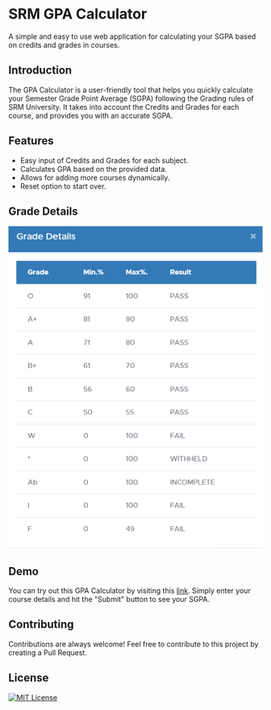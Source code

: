 # SRM GPA Calculator

A simple and easy to use web application for calculating your SGPA based on credits and grades in courses.


## Introduction

The GPA Calculator is a user-friendly tool that helps you quickly calculate your Semester Grade Point Average (SGPA) following the Grading rules of SRM University. It takes into account the Credits and Grades for each course, and provides you with an accurate SGPA.

## Features

- Easy input of Credits and Grades for each subject.
- Calculates GPA based on the provided data.
- Allows for adding more courses dynamically.
- Reset option to start over.

## Grade Details

![Grade Rules](Grades.png)

## Demo

You can try out this GPA Calculator by visiting this [link](https://optimusam.github.io/srmgpa/). Simply enter your course details and hit the "Submit" button to see your SGPA.

## Contributing
Contributions are always welcome! Feel free to contribute to this project by creating a Pull Request.

## License

[![MIT License](https://img.shields.io/badge/License-MIT-green.svg)](https://choosealicense.com/licenses/mit/)

